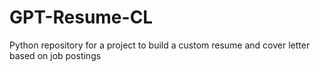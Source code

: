 # GPT-Resume-CL
Python repository for a project to build a custom resume and cover letter based on job postings
